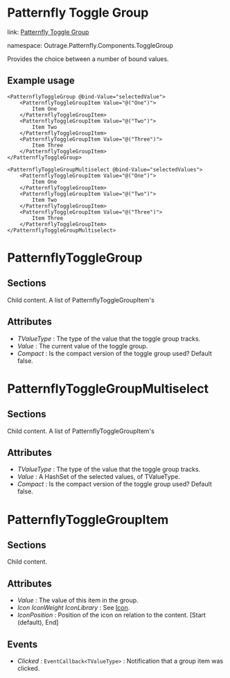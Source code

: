 ﻿

# Patternfly Toggle Group

link: [Patternfly Toggle Group](https://www.patternfly.org/v4/components/toggle-group)

namespace: Outrage.Patternfly.Components.ToggleGroup

Provides the choice between a number of bound values.

## Example usage
```
<PatternflyToggleGroup @bind-Value="selectedValue">
    <PatternflyToggleGroupItem Value="@("One")">
        Item One
    </PatternflyToggleGroupItem>
    <PatternflyToggleGroupItem Value="@("Two")">
        Item Two
    </PatternflyToggleGroupItem>
    <PatternflyToggleGroupItem Value="@("Three")">
        Item Three
    </PatternflyToggleGroupItem>
</PatternflyToggleGroup>

<PatternflyToggleGroupMultiselect @bind-Value="selectedValues">
    <PatternflyToggleGroupItem Value="@("One")">
        Item One
    </PatternflyToggleGroupItem>
    <PatternflyToggleGroupItem Value="@("Two")">
        Item Two
    </PatternflyToggleGroupItem>
    <PatternflyToggleGroupItem Value="@("Three")">
        Item Three
    </PatternflyToggleGroupItem>
</PatternflyToggleGroupMultiselect>
```

# PatternflyToggleGroup

## Sections

Child content.  A list of PatternflyToggleGroupItem's

## Attributes

* *TValueType* : The type of the value that the toggle group tracks.
* *Value* : The current value of the toggle group.
* *Compact* : Is the compact version of the toggle group used?  Default false.

# PatternflyToggleGroupMultiselect

## Sections

Child content.  A list of PatternflyToggleGroupItem's

## Attributes

* *TValueType* : The type of the value that the toggle group tracks.
* *Value* : A HashSet of the selected values, of TValueType.
* *Compact* : Is the compact version of the toggle group used?  Default false.

# PatternflyToggleGroupItem

## Sections

Child content.

## Attributes

* *Value* : The value of this item in the group.
* *Icon* *IconWeight* *IconLibrary* : See [Icon](/icon).
* *IconPosition* : Position of the icon on relation to the content. [Start (default), End]

## Events

* *Clicked* : `EventCallback<TValueType>` : Notification that a group item was clicked.